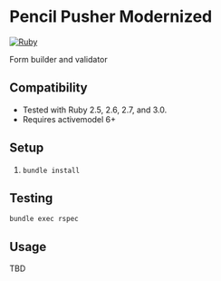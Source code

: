 # Pencil Pusher Modernized

[![Ruby](https://github.com/GoBigRecruiting65/pencil-pusher/actions/workflows/ruby.yml/badge.svg)](https://github.com/GoBigRecruiting65/pencil-pusher/actions/workflows/ruby.yml)

Form builder and validator

## Compatibility

- Tested with Ruby 2.5, 2.6, 2.7, and 3.0.
- Requires activemodel 6+

## Setup

1. `bundle install`

## Testing

`bundle exec rspec`

## Usage

TBD
